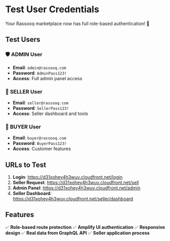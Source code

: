 # Test User Credentials

Your Rassooq marketplace now has full role-based authentication! 🔐

## Test Users

### 🛡️ **ADMIN User**
- **Email**: `admin@rassooq.com`
- **Password**: `AdminPass123!`
- **Access**: Full admin panel access

### 🏪 **SELLER User**
- **Email**: `seller@rassooq.com`
- **Password**: `SellerPass123!`
- **Access**: Seller dashboard and tools

### 🛒 **BUYER User**
- **Email**: `buyer@rassooq.com`
- **Password**: `BuyerPass123!`
- **Access**: Customer features

## URLs to Test

1. **Login**: https://d31xohey4h3wuv.cloudfront.net/login
2. **Seller Request**: https://d31xohey4h3wuv.cloudfront.net/sell
3. **Admin Panel**: https://d31xohey4h3wuv.cloudfront.net/admin
4. **Seller Dashboard**: https://d31xohey4h3wuv.cloudfront.net/seller/dashboard

## Features

✅ **Role-based route protection**
✅ **Amplify UI authentication**
✅ **Responsive design**
✅ **Real data from GraphQL API**
✅ **Seller application process**


